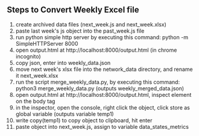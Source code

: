 
## Steps to Convert Weekly Excel file

1. create archived data files (next_week.js and next_week.xlsx)
2. paste last week's js object into the past_week.js file
3. run python simple http server by executing this command: python -m SimpleHTTPServer 8000
4. open output.html at http://localhost:8000/output.html (in chrome incognito)
5. copy json, enter into weekly_data.json
6. move next week's xlsx file into the network_data directory, and rename it next_week.xlsx
7. run the script merge_weekly_data.py, by executing this command: python3 merge_weekly_data.py (outputs weekly_merged_data.json)
8. open output.html at http://localhost:8000/output.html, inspect element on the body tag
9. in the inspector, open the console, right click the object, click store as global variable (outputs variable temp1)
10. write copy(temp1) to copy object to clipboard, hit enter
11. paste object into next_week.js, assign to variable data_states_metrics
